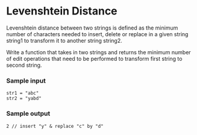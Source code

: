 # Levenshtein Distance
Levenshtein distance between two strings is defined as the minimum number of characters needed to insert, delete or replace in a given string string1 to transform it to another string string2.

Write a function that takes in two strings and returns the minimum number of edit operations that need to be performed
to transform first string to second string.

### Sample input
```
str1 = "abc"
str2 = "yabd"
```

### Sample output
```
2 // insert "y" & replace "c" by "d"
```